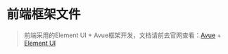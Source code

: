 # 前端框架文件

>前端采用的Element UI + Avue框架开发，文档请前去官网查看：<a href="https://avuejs.com/" rel="nofollow">Avue</a> + <a href="https://element.eleme.cn/#/zh-CN/component/installation" rel="nofollow">Element UI</a>